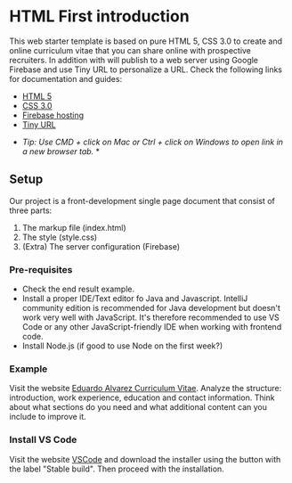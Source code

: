 # HTML First introduction
This web starter template is based on pure HTML 5, CSS 3.0 to create and online curriculum vitae that you can share online with prospective recruiters. In addition with will publish to a web server using Google Firebase and use Tiny URL to personalize a URL. Check the following links for documentation and guides:
- [HTML 5](https://www.w3schools.com/html/html5_intro.asp)
- [CSS 3.0](https://www.w3schools.com/css/)
- [Firebase hosting](https://firebase.google.com/products/hosting/)
- [Tiny URL](https://tiny.cc)

* *Tip: Use CMD + click on Mac or Ctrl + click on Windows to open link in a new browser tab.* *

## Setup
Our project is a front-development single page document that consist of three parts:
1. The markup file (index.html)
2. The style (style.css)
3. (Extra) The server configuration (Firebase)

### Pre-requisites
- Check the end result example.
- Install a proper IDE/Text editor fo Java and Javascript. IntelliJ community edition is recommended for Java development but doesn't work very well with JavaScript. It's therefore recommended to use VS Code or any other JavaScript-friendly IDE when working with frontend code.
- Install Node.js (if good to use Node on the first week?)

### Example
Visit the website [Eduardo Alvarez Curriculum Vitae](http://tiny.cc/eduardo-cv). Analyze the structure: introduction, work experience, education and contact information. Think about what sections do you need and what additional content can you include to improve it.

### Install VS Code
Visit the website [VSCode](https://code.visualstudio.com) and download the installer using the button with the label "Stable build". Then proceed with the installation.

### 
